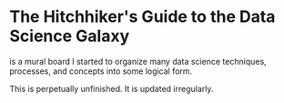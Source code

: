 # The Hitchhiker's Guide to the Data Science Galaxy

is a mural board I started to organize many data science techniques, processes, and concepts into some logical form. 

This is perpetually unfinished. It is updated irregularly. 
